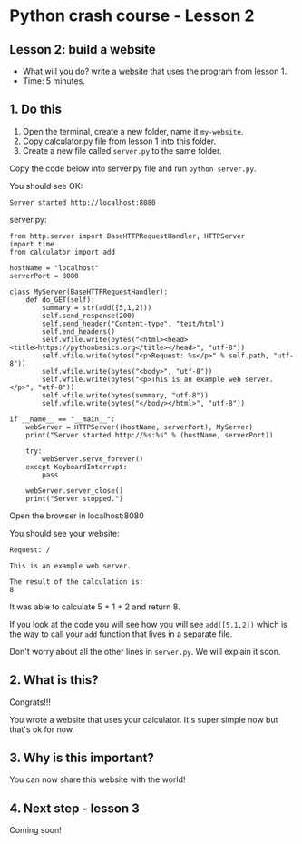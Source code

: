 # Python crash course - Lesson 2

## Lesson 2: build a website
* What will you do? write a website that uses the program from lesson 1.
* Time: 5 minutes.

## 1. Do this
1. Open the terminal, create a new folder, name it `my-website`.
2. Copy calculator.py file from lesson 1 into this folder.
2. Create a new file called `server.py` to the same folder.

Copy the code below into server.py file and run `python server.py`.

You should see OK:

```
Server started http://localhost:8080
```

server.py:

```
from http.server import BaseHTTPRequestHandler, HTTPServer
import time
from calculator import add

hostName = "localhost"
serverPort = 8080

class MyServer(BaseHTTPRequestHandler):
    def do_GET(self):
        summary = str(add([5,1,2]))
        self.send_response(200)
        self.send_header("Content-type", "text/html")
        self.end_headers()
        self.wfile.write(bytes("<html><head><title>https://pythonbasics.org</title></head>", "utf-8"))
        self.wfile.write(bytes("<p>Request: %s</p>" % self.path, "utf-8"))
        self.wfile.write(bytes("<body>", "utf-8"))
        self.wfile.write(bytes("<p>This is an example web server.</p>", "utf-8"))
        self.wfile.write(bytes(summary, "utf-8"))
        self.wfile.write(bytes("</body></html>", "utf-8"))

if __name__ == "__main__":
    webServer = HTTPServer((hostName, serverPort), MyServer)
    print("Server started http://%s:%s" % (hostName, serverPort))

    try:
        webServer.serve_forever()
    except KeyboardInterrupt:
        pass

    webServer.server_close()
    print("Server stopped.")
```

Open the browser in localhost:8080

You should see your website:

```
Request: /

This is an example web server.

The result of the calculation is:
8
```

It was able to calculate 5 + 1 + 2 and return 8.

If you look at the code you will see how you will see `add([5,1,2])` which is the way to call your `add` function that lives in a separate file.

Don't worry about all the other lines in `server.py`. We will explain it soon.

## 2. What is this?
Congrats!!!

You wrote a website that uses your calculator. It's super simple now but that's ok for now.

## 3. Why is this important?
You can now share this website with the world!

## 4. Next step - lesson 3

Coming soon!
